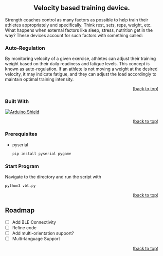 
  <h2 align="center">Velocity based training device.</h2>

  <p align="left">
    Strength coaches control as many factors as possible to help train their athletes appropriately and specifically. Think rest, sets, reps, weight, etc. What happens when external factors like sleep, stress, nutrition get in the way? These devices account for such factors with something called:
    
  ### **Auto-Regulation** 
  
  By monitoring velocity of a given exercise, athletes can adjust their training weight based on their daily readiness and fatigue levels. This concept is known as auto-regulation. If an athlete is not moving a weight at the desired velocity, it may indicate fatigue, and they can adjust the load accordingly to maintain optimal training intensity.
  </p>
</div>
<p align="right">(<a href="#readme-top">back to top</a>)</p>

### Built With

[![Arduino Shield](https://img.shields.io/badge/Arduino-00979D?style=for-the-badge&logo=arduino&logoColor=white)](https://www.arduino.cc/)


<p align="right">(<a href="#readme-top">back to top</a>)</p>


### Prerequisites

* pyserial
  ```sh
  pip install pyserial pygame
  ```

### Start Program

Navigate to the directory and run the script with
   ```sh
   python3 vbt.py
   ```

<p align="right">(<a href="#readme-top">back to top</a>)</p>

<!-- ROADMAP -->
## Roadmap

- [ ] Add BLE Connectivity
- [ ] Refine code
- [ ] Add multi-orientation support?
- [ ] Multi-language Support

<p align="right">(<a href="#readme-top">back to top</a>)</p>


<!-- MARKDOWN LINKS & IMAGES -->

[arduino-shield]: https://img.shields.io/badge/Arduino_IDE-00979D?style=for-the-badge&logo=arduino&logoColor=white


